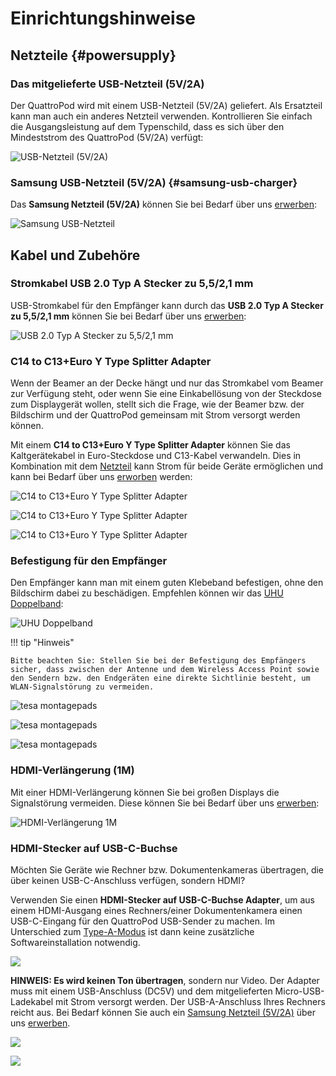 # Einrichtungshinweise

## Netzteile {#powersupply}

### Das mitgelieferte USB-Netzteil (5V/2A)

Der QuattroPod wird mit einem USB-Netzteil (5V/2A) geliefert. Als Ersatzteil kann man auch ein anderes Netzteil verwenden. Kontrollieren Sie einfach die Ausgangsleistung auf dem Typenschild, dass es sich über den Mindeststrom des QuattroPod (5V/2A) verfügt:

![USB-Netzteil (5V/2A)](/assets/img/QuattroPod.USBCharger.png)

### Samsung USB-Netzteil (5V/2A) {#samsung-usb-charger}

Das **Samsung Netzteil (5V/2A)** können Sie bei Bedarf über uns [erwerben](https://www.stueber.de/contact.php?from=quattropod):

![Samsung USB-Netzteil](/assets/img/Samsung.USB-power-supply.jpg)

## Kabel und Zubehöre

### Stromkabel USB 2.0 Typ A Stecker zu 5,5/2,1 mm 

USB-Stromkabel für den Empfänger kann durch das **USB 2.0 Typ A Stecker zu 5,5/2,1 mm** können Sie bei Bedarf über uns [erwerben](https://www.stueber.de/contact.php?from=quattropod):

![USB 2.0 Typ A Stecker zu 5,5/2,1 mm](/assets/img/USB-2.0-typeA-plug-to-5.5-2.1mm.jpg)

### C14 to C13+Euro Y Type Splitter Adapter

Wenn der Beamer an der Decke hängt und nur das Stromkabel vom Beamer zur Verfügung steht, oder wenn Sie eine Einkabellösung von der Steckdose zum Displaygerät wollen, stellt sich die Frage, wie der Beamer bzw. der Bildschirm und der QuattroPod gemeinsam mit Strom versorgt werden können.

Mit einem **C14 to C13+Euro Y Type Splitter Adapter** können Sie das Kaltgerätekabel in Euro-Steckdose und C13-Kabel verwandeln. Dies in Kombination mit dem [Netzteil](#powersupply) kann Strom für beide Geräte ermöglichen und kann bei Bedarf über uns [erworben](https://www.stueber.de/contact.php?from=quattropod) werden:

![C14 to C13+Euro Y Type Splitter Adapter](/assets/img/C14.to.C13andEuroYType-Splitter-Adapter.png)

![C14 to C13+Euro Y Type Splitter Adapter](/assets/img/C14toC13andEuroYType1.png)

![C14 to C13+Euro Y Type Splitter Adapter](/assets/img/C14toC13andEuroYType2.png)


### Befestigung für den Empfänger

Den Empfänger kann man mit einem guten Klebeband befestigen, ohne den Bildschirm dabei zu beschädigen. Empfehlen können wir das [UHU Doppelband](https://www.amazon.de/dp/B08XY33P7Z/ref=cm_sw_em_r_mt_dp_ATTVGNT009VNJK1MEE60?_encoding=UTF8&psc=1):

![UHU Doppelband](/assets/img/UHU.png)

!!! tip "Hinweis"
    
	Bitte beachten Sie: Stellen Sie bei der Befestigung des Empfängers sicher, dass zwischen der Antenne und dem Wireless Access Point sowie den Sendern bzw. den Endgeräten eine direkte Sichtlinie besteht, um WLAN-Signalstörung zu vermeiden.
	
![tesa montagepads](/assets/img/RX_mounted.png)

![tesa montagepads](/assets/img/RX_mounted.wrong.png)

![tesa montagepads](/assets/img/RX_mounted.huawei.png)

### HDMI-Verlängerung (1M)

Mit einer HDMI-Verlängerung können Sie bei großen Displays die Signalstörung vermeiden. Diese können Sie bei Bedarf über uns [erwerben](https://www.stueber.de/contact.php?from=quattropod):

![HDMI-Verlängerung 1M](/assets/img/deleycon.hdmi.extension.jpg)

### HDMI-Stecker auf USB-C-Buchse

Möchten Sie Geräte wie Rechner bzw. Dokumentenkameras übertragen, die über keinen USB-C-Anschluss verfügen, sondern HDMI?

Verwenden Sie einen **HDMI-Stecker auf USB-C-Buchse Adapter**, um aus einem HDMI-Ausgang eines Rechners/einer Dokumentenkamera einen USB-C-Eingang für den QuattroPod USB-Sender zu machen. Im Unterschied
zum [Type-A-Modus](#windows-mac_typea) ist dann keine zusätzliche Softwareinstallation notwendig.

![](/assets/img/HDMI-male.2.USB-C-female.adapter.jpg)

**HINWEIS: Es wird keinen Ton übertragen**, sondern nur Video. Der Adapter muss mit einem USB-Anschluss (DC5V) und dem mitgelieferten Micro-USB-Ladekabel mit Strom versorgt werden. Der USB-A-Anschluss Ihres Rechners reicht aus. Bei Bedarf können Sie auch ein [Samsung Netzteil (5V/2A)](#samsung-usb-charger) über uns [erwerben](https://www.stueber.de/contact.php?from=quattropod).

![](/assets/img/QP-USB-TypeC.HDMI.png)

![](/assets/img/HDMI-male.2.USB-C-female.U01.png)
